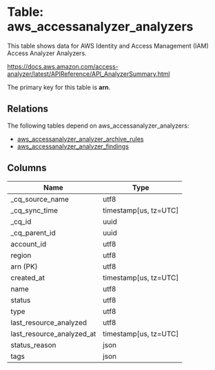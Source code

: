 # Table: aws_accessanalyzer_analyzers

This table shows data for AWS Identity and Access Management (IAM) Access Analyzer Analyzers.

https://docs.aws.amazon.com/access-analyzer/latest/APIReference/API_AnalyzerSummary.html

The primary key for this table is **arn**.

## Relations

The following tables depend on aws_accessanalyzer_analyzers:
  - [aws_accessanalyzer_analyzer_archive_rules](aws_accessanalyzer_analyzer_archive_rules)
  - [aws_accessanalyzer_analyzer_findings](aws_accessanalyzer_analyzer_findings)

## Columns

| Name          | Type          |
| ------------- | ------------- |
|_cq_source_name|utf8|
|_cq_sync_time|timestamp[us, tz=UTC]|
|_cq_id|uuid|
|_cq_parent_id|uuid|
|account_id|utf8|
|region|utf8|
|arn (PK)|utf8|
|created_at|timestamp[us, tz=UTC]|
|name|utf8|
|status|utf8|
|type|utf8|
|last_resource_analyzed|utf8|
|last_resource_analyzed_at|timestamp[us, tz=UTC]|
|status_reason|json|
|tags|json|